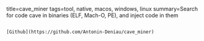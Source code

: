 title=cave_miner
tags=tool, native, macos, windows, linux
summary=Search for code cave in binaries (ELF, Mach-O, PE), and inject code in them
~~~~~~

[Github](https://github.com/Antonin-Deniau/cave_miner)

